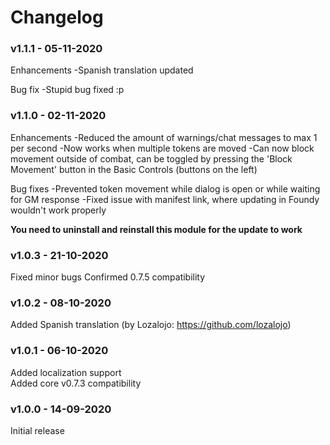 # Changelog
### v1.1.1 - 05-11-2020
Enhancements
-Spanish translation updated

Bug fix
-Stupid bug fixed :p

### v1.1.0 - 02-11-2020
Enhancements
-Reduced the amount of warnings/chat messages to max 1 per second
-Now works when multiple tokens are moved
-Can now block movement outside of combat, can be toggled by pressing the 'Block Movement' button in the Basic Controls (buttons on the left)

Bug fixes
-Prevented token movement while dialog is open or while waiting for GM response
-Fixed issue with manifest link, where updating in Foundy wouldn't work properly

<b>You need to uninstall and reinstall this module for the update to work</b>

### v1.0.3 - 21-10-2020
Fixed minor bugs
Confirmed 0.7.5 compatibility

### v1.0.2 - 08-10-2020
Added Spanish translation (by Lozalojo: https://github.com/lozalojo)

### v1.0.1 - 06-10-2020
Added localization support<br>
Added core v0.7.3 compatibility

### v1.0.0 - 14-09-2020
Initial release